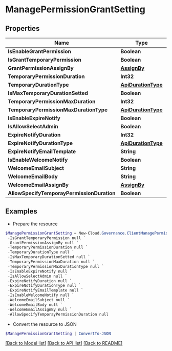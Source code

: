 # ManagePermissionGrantSetting
## Properties

Name | Type | Description | Notes
------------ | ------------- | ------------- | -------------
**IsEnableGrantPermission** | **Boolean** |  | [optional] 
**IsGrantTemporaryPermission** | **Boolean** |  | [optional] 
**GrantPermissionAssignBy** | [**AssignBy**](AssignBy.md) |  | [optional] 
**TemporaryPermissionDuration** | **Int32** |  | [optional] 
**TemporaryDurationType** | [**ApiDurationType**](ApiDurationType.md) |  | [optional] 
**IsMaxTemporaryDurationSetted** | **Boolean** |  | [optional] 
**TemporaryPermissionMaxDuration** | **Int32** |  | [optional] 
**TemporaryPermissionMaxDurationType** | [**ApiDurationType**](ApiDurationType.md) |  | [optional] 
**IsEnableExpireNotify** | **Boolean** |  | [optional] 
**IsAllowSelectAdmin** | **Boolean** |  | [optional] 
**ExpireNotifyDuration** | **Int32** |  | [optional] 
**ExpireNotifyDurationType** | [**ApiDurationType**](ApiDurationType.md) |  | [optional] 
**ExpireNotifyEmailTemplate** | **String** |  | [optional] 
**IsEnableWelcomeNotify** | **Boolean** |  | [optional] 
**WelcomeEmailSubject** | **String** |  | [optional] 
**WelcomeEmailBody** | **String** |  | [optional] 
**WelcomeEmailAssignBy** | [**AssignBy**](AssignBy.md) |  | [optional] 
**AllowSpecifyTemporayPermissionDuration** | **Boolean** |  | [optional] 

## Examples

- Prepare the resource
```powershell
$ManagePermissionGrantSetting = New-Cloud.Governance.ClientManagePermissionGrantSetting  -IsEnableGrantPermission null `
 -IsGrantTemporaryPermission null `
 -GrantPermissionAssignBy null `
 -TemporaryPermissionDuration null `
 -TemporaryDurationType null `
 -IsMaxTemporaryDurationSetted null `
 -TemporaryPermissionMaxDuration null `
 -TemporaryPermissionMaxDurationType null `
 -IsEnableExpireNotify null `
 -IsAllowSelectAdmin null `
 -ExpireNotifyDuration null `
 -ExpireNotifyDurationType null `
 -ExpireNotifyEmailTemplate null `
 -IsEnableWelcomeNotify null `
 -WelcomeEmailSubject null `
 -WelcomeEmailBody null `
 -WelcomeEmailAssignBy null `
 -AllowSpecifyTemporayPermissionDuration null
```

- Convert the resource to JSON
```powershell
$ManagePermissionGrantSetting | ConvertTo-JSON
```

[[Back to Model list]](../README.md#documentation-for-models) [[Back to API list]](../README.md#documentation-for-api-endpoints) [[Back to README]](../README.md)

